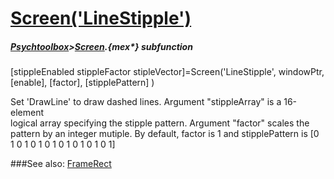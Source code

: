 # [Screen('LineStipple')](Screen-LineStipple) 
##### [Psychtoolbox](Psychtoolbox)>[Screen](Screen).{mex*} subfunction

[stippleEnabled stippleFactor stipleVector]=Screen('LineStipple', windowPtr, [enable], [factor], [stipplePattern] )

Set 'DrawLine' to draw dashed lines.  Argument "stippleArray" is a 16-element  
logical array specifying the stipple pattern. Argument "factor"  scales the  
pattern by an integer mutiple.  By default, factor is 1 and stipplePattern is [0  
1 0 1 0 1 0 1 0 1 0 1 0 1 0 1]  


###See also:
[FrameRect](Screen-FrameRect)
